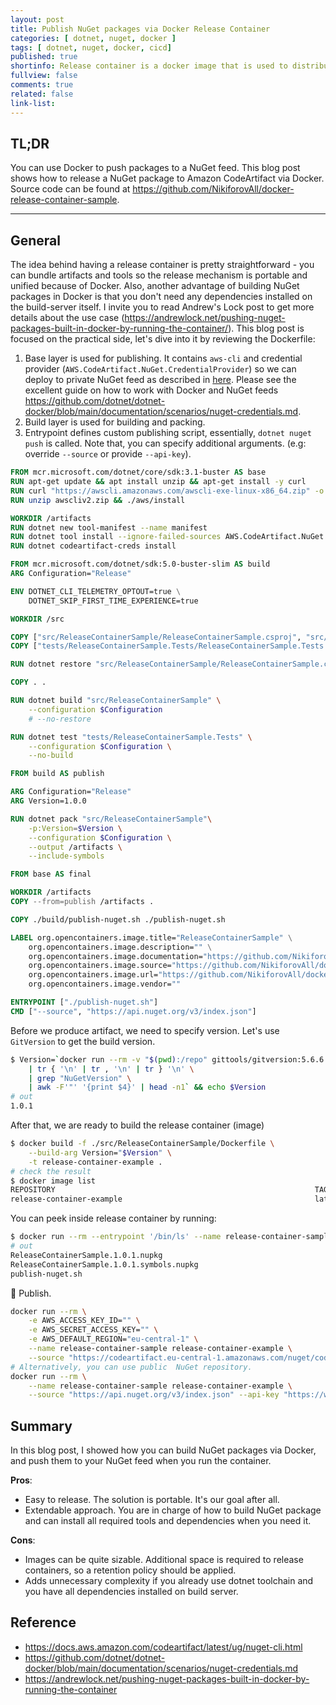 ```yaml
---
layout: post
title: Publish NuGet packages via Docker Release Container
categories: [ dotnet, nuget, docker ]
tags: [ dotnet, nuget, docker, cicd]
published: true
shortinfo: Release container is a docker image that is used to distribute and release components.
fullview: false
comments: true
related: false
link-list: 
---
```


## TL;DR

You can use Docker to push packages to a NuGet feed. This blog post shows how to release a NuGet package to Amazon CodeArtifact via Docker. Source code can be found at <https://github.com/NikiforovAll/docker-release-container-sample>.

---

## General

The idea behind having a release container is pretty straightforward - you can bundle artifacts and tools so the release mechanism is portable and unified because of Docker. Also, another advantage of building NuGet packages in Docker is that you don't need any dependencies installed on the build-server itself. I invite you to read Andrew's Lock post to get more details about the use case (<https://andrewlock.net/pushing-nuget-packages-built-in-docker-by-running-the-container/>). This blog post is focused on the practical side, let's dive into it by reviewing the Dockerfile:

1. Base layer is used for publishing. It contains `aws-cli` and credential provider (`AWS.CodeArtifact.NuGet.CredentialProvider`) so we can deploy to private NuGet feed as described in [here](https://docs.aws.amazon.com/codeartifact/latest/ug/nuget-cli.html). Please see the excellent guide on how to work with Docker and NuGet feeds <https://github.com/dotnet/dotnet-docker/blob/main/documentation/scenarios/nuget-credentials.md>.
2. Build layer is used for building and packing.
3. Entrypoint defines custom publishing script, essentially, `dotnet nuget push` is called. Note that, you can specify additional arguments. (e.g: override `--source` or provide `--api-key`).

```Dockerfile
FROM mcr.microsoft.com/dotnet/core/sdk:3.1-buster AS base
RUN apt-get update && apt install unzip && apt-get install -y curl
RUN curl "https://awscli.amazonaws.com/awscli-exe-linux-x86_64.zip" -o "awscliv2.zip"
RUN unzip awscliv2.zip && ./aws/install

WORKDIR /artifacts
RUN dotnet new tool-manifest --name manifest
RUN dotnet tool install --ignore-failed-sources AWS.CodeArtifact.NuGet.CredentialProvider
RUN dotnet codeartifact-creds install

FROM mcr.microsoft.com/dotnet/sdk:5.0-buster-slim AS build
ARG Configuration="Release"

ENV DOTNET_CLI_TELEMETRY_OPTOUT=true \
    DOTNET_SKIP_FIRST_TIME_EXPERIENCE=true

WORKDIR /src

COPY ["src/ReleaseContainerSample/ReleaseContainerSample.csproj", "src/ReleaseContainerSample/"]
COPY ["tests/ReleaseContainerSample.Tests/ReleaseContainerSample.Tests.csproj", "tests/ReleaseContainerSample.Tests/"]

RUN dotnet restore "src/ReleaseContainerSample/ReleaseContainerSample.csproj"

COPY . .

RUN dotnet build "src/ReleaseContainerSample" \
    --configuration $Configuration
    # --no-restore

RUN dotnet test "tests/ReleaseContainerSample.Tests" \
    --configuration $Configuration \
    --no-build

FROM build AS publish

ARG Configuration="Release"
ARG Version=1.0.0

RUN dotnet pack "src/ReleaseContainerSample"\
    -p:Version=$Version \
    --configuration $Configuration \
    --output /artifacts \
    --include-symbols

FROM base AS final

WORKDIR /artifacts
COPY --from=publish /artifacts .

COPY ./build/publish-nuget.sh ./publish-nuget.sh

LABEL org.opencontainers.image.title="ReleaseContainerSample" \
    org.opencontainers.image.description="" \
    org.opencontainers.image.documentation="https://github.com/NikiforovAll/docker-release-container-sample" \
    org.opencontainers.image.source="https://github.com/NikiforovAll/docker-release-container-sample.git" \
    org.opencontainers.image.url="https://github.com/NikiforovAll/docker-release-container-sample" \
    org.opencontainers.image.vendor=""

ENTRYPOINT ["./publish-nuget.sh"]
CMD ["--source", "https://api.nuget.org/v3/index.json"]
```

Before we produce artifact, we need to specify version. Let's use `GitVersion` to get the build version. 

```bash
$ Version=`docker run --rm -v "$(pwd):/repo" gittools/gitversion:5.6.6 /repo \
    | tr { '\n' | tr , '\n' | tr } '\n' \
    | grep "NuGetVersion" \
    | awk -F'"' '{print $4}' | head -n1` && echo $Version
# out
1.0.1
```

After that, we are ready to build the release container (image)

```bash
$ docker build -f ./src/ReleaseContainerSample/Dockerfile \
    --build-arg Version="$Version" \
    -t release-container-example .
# check the result
$ docker image list 
REPOSITORY                                                          TAG              IMAGE ID       CREATED          SIZE
release-container-example                                           latest           7ca4acd3845b   43 seconds ago   1.12GB
```

You can peek inside release container by running:

```bash
$ docker run --rm --entrypoint '/bin/ls' --name release-container-sample release-container-example
# out
ReleaseContainerSample.1.0.1.nupkg
ReleaseContainerSample.1.0.1.symbols.nupkg
publish-nuget.sh
```

🚀 Publish.

```bash
docker run --rm \
    -e AWS_ACCESS_KEY_ID="" \
    -e AWS_SECRET_ACCESS_KEY="" \
    -e AWS_DEFAULT_REGION="eu-central-1" \
    --name release-container-sample release-container-example \
    --source "https://codeartifact.eu-central-1.amazonaws.com/nuget/codeartifact-repository/v3/index.json"
# Alternatively, you can use public  NuGet repository.
docker run --rm \
    --name release-container-sample release-container-example \
    --source "https://api.nuget.org/v3/index.json" --api-key "https://www.youtube.com/watch?v=dQw4w9WgXcQ"
```

## Summary

In this blog post, I showed how you can build NuGet packages via Docker, and push them to your NuGet feed when you run the container.

**Pros**:

* Easy to release. The solution is portable. It's our goal after all.
* Extendable approach. You are in charge of how to build NuGet package and can install all required tools and dependencies when you need it.

**Cons**:

* Images can be quite sizable. Additional space is required to release containers, so a retention policy should be applied.
* Adds unnecessary complexity if you already use dotnet toolchain and you have all dependencies installed on build server.

## Reference

* <https://docs.aws.amazon.com/codeartifact/latest/ug/nuget-cli.html>
* <https://github.com/dotnet/dotnet-docker/blob/main/documentation/scenarios/nuget-credentials.md>
* <https://andrewlock.net/pushing-nuget-packages-built-in-docker-by-running-the-container>
